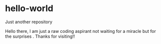 # hello-world
Just another repository

Hello there, I am just a raw coding aspirant not waiting for a miracle but for the surprises .
Thanks for visiting!!
